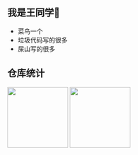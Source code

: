 ## 我是王同学🐛
 - 菜鸟一个 
 - 垃圾代码写的很多
 - 屎山写的很多
## 仓库统计
<img align="" height="137px" src="https://github-readme-stats.vercel.app/api?username=geek-wynn&show_icons=true&theme=cobalt">
<img align="" height="137px" src="https://github-readme-stats.vercel.app/api/top-langs/?username=geek-wynn&hide=javascript,html&theme=cobalt">

